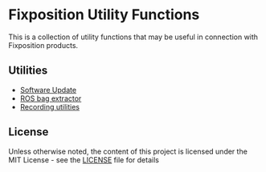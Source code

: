 # Fixposition Utility Functions

This is a collection of utility functions that may be useful in connection with Fixposition products.

## Utilities

- [Software Update](software_update/README.md)
- [ROS bag extractor](fpl2bag/README.md)
- [Recording utilities](record/README.md)

## License
Unless otherwise noted, the content of this project is licensed under the MIT License - see the [LICENSE](LICENSE) file for details
